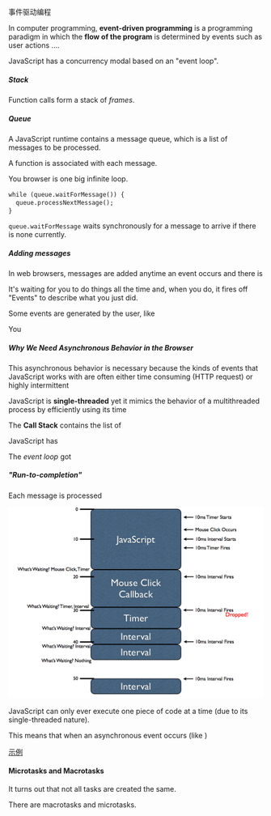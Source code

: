 事件驱动编程

In computer programming, **event-driven programming** is a programming paradigm in which the **flow of the program** is determined by events such as user actions ....

JavaScript has a concurrency modal based on an "event loop".

##### Stack

Function calls form a stack of *frames*.

##### Queue

A JavaScript runtime contains a message queue, which is a list of messages to be processed.

A function is associated with each message.

You browser is one big infinite loop.

    while (queue.waitForMessage()) {
      queue.processNextMessage();
    }

`queue.waitForMessage` waits synchronously for a message to arrive if there is none currently.

##### Adding messages

In  web browsers, messages are added anytime an event occurs and there is 

It's waiting for you to do things all the time and, when you do, it fires off "Events" to describe what you just did.

Some events are generated by the user, like

You
    
##### Why We Need Asynchronous Behavior in the Browser

This asynchronous behavior is necessary because the kinds of events that JavaScript works with are often either time consuming (HTTP request) or highly intermittent

JavaScript is **single-threaded** yet it mimics the behavior of a multithreaded process by efficiently using its time 

The **Call Stack** contains the list of 

JavaScript has 

The *event loop* got

##### "Run-to-completion"

Each message is processed

![](./assets/Timers.png)

JavaScript can only ever execute one piece of code at a time (due to its single-threaded nature). 

This means that when an asynchronous event occurs (like )

[示例][1]

[1]:https://jsfiddle.net/op3Lmkga/

#### Microtasks and Macrotasks

It turns out that not all tasks are created the same.

There are macrotasks and microtasks.

